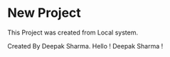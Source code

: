 # New Project

This Project was created from Local system.

Created By Deepak Sharma.
Hello !
Deepak Sharma !